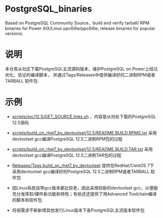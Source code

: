 # PostgreSQL_binaries
Based on PostgreSQL Community Source，build and verify  tarball/ RPM binaries for Power AIX/Linux ppc64le/ppc64le, release binaries for popular versions.

# 说明
本仓库从社区下载PostgreSQL主流源码版本，维护PostgreSQL on Power上经过优化、验证的编译脚本， 并通过Tags/Releases中提供编译好的二进制RPM或者TARBALL 软件包.
 
# 示例
* [scripts/src/12.5/GET_SOURCE.links.sh](https://github.com/DBres4Power/PostgreSQL_binaries/blob/main/scripts/src/12.5/GET_SOURCE.links.sh) ，内容是从何处下载的PostgreSQL 12.5源码
 
* [scripts/build_on_rhel7_by_devtoolset/12.5/README.BUILD.RPMS.txt](https://github.com/DBres4Power/PostgreSQL_binaries/blob/main/scripts/build_on_rhel7_by_devtoolset/12.5/README.BUILD.RPMS.txt) 采用devtoolset gcc编译PostgreSQL 12.5二进制RPM包的过程

* [scripts/build_on_rhel7_by_devtoolset/12.5/README.BUILD.TAR.txt](https://github.com/DBres4Power/PostgreSQL_binaries/blob/main/scripts/build_on_rhel7_by_devtoolset/12.5/README.BUILD.TAR.txt) 采用devtoolset gcc编译PostgreSQL 12.5二进制TAR包的过程

* [Releases/Tags build_on_rhel7_by_devtoolset](https://github.com/DBres4Power/PostgreSQL_binaries/releases/tag/v12.5_built_on_rhel7_by_devtoolset) 提供在RedHat/CentOS 7下采用devtoolset gcc编译好的PostgreSQL 12.5二进制RPM或者TARBALL 软件包

* 因Linux系统自带gcc版本都比较老，因此采用较新的devtoolset gcc，以便能充分发挥软/硬件新功能和特性；有些还还提供了用Advanced Toolchain编译的脚本和软件包

* 将视需求不断新增其他发行Linux版本下各PostgreSQL主流版本软件包
